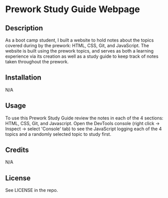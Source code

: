# Prework Study Guide Webpage

## Description

As a boot camp student, I built a website to hold notes about the topics covered during by the prework: HTML, CSS, Git, and JavaScript. 
The website is built using the prework topics, and serves as both a learning experience via its creation as well as a study guide to keep track of notes taken throughout the prework. 

## Installation

N/A

## Usage

To use this Prework Study Guide review the notes in each of the 4 sections:  HTML, CSS, Git, and Javascript. Open the  DevTools console (right click -> Inspect -> select 'Console' tab) to see the JavaScript logging each of the 4 topics and a randomly selected topic to study first.

## Credits

N/A

## License

See LICENSE in the repo.
